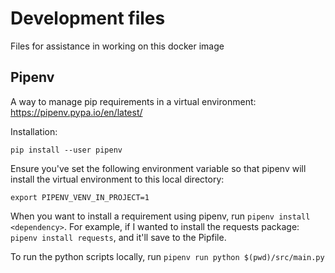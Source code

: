 # Development files

Files for assistance in working on this docker image

## Pipenv 

A way to manage pip requirements in a virtual environment: https://pipenv.pypa.io/en/latest/

Installation:

```
pip install --user pipenv
```

Ensure you've set the following environment variable so that pipenv will install the virtual environment to this local directory:
```
export PIPENV_VENV_IN_PROJECT=1
```

When you want to install a requirement using pipenv, run `pipenv install <dependency>`.
For example, if I wanted to install the requests package: `pipenv install requests`, and it'll save to the Pipfile.

To run the python scripts locally, run `pipenv run python $(pwd)/src/main.py`